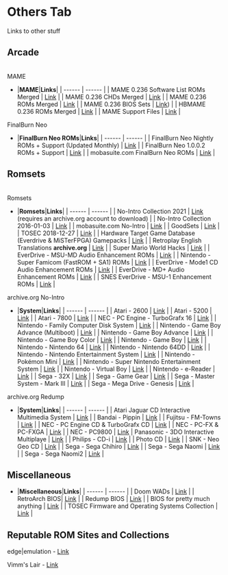 # Others Tab
Links to other stuff<br/>

## **Arcade**<br/>

<br/>MAME

- |**MAME**|**Links**|
| ------ | ------ |
| MAME 0.236 Software List ROMs Merged | [Link](https://archive.org/download/mame-sl/mame-sl/) |
| MAME 0.236 CHDs Merged | [Link](https://archive.org/download/MAME_0.225_CHDs_merged) |
| MAME 0.236 ROMs Merged | [Link](https://archive.org/download/mame-merged/mame-merged/) |
| MAME 0.236 BIOS Sets | [Link](https://archive.org/download/mame-merged/BIOS/)) |
| HBMAME 0.236 ROMs Merged | [Link](http://90.230.15.92/HBMAME/) |
| MAME Support Files | [Link](https://archive.org/download/mame-support/Support/) |
<!--- 
| HBMAME 0.230 ROMs Merged | [Link](https://archive.org/download/hbmame-0.230-merged/HBmame%200.230%20%28Merged%29/) |
| Update HBMAME ROMs (0.230 -> 0.231) | [Link](https://archive.org/download/hbmame-0.230-merged/HBMAME%200231%20rom%20update/) |
| Update HBMAME ROMs (0.231 -> 0.232) | [Link](https://archive.org/download/hbmame-0.230-merged/HBMAME%200232%20rom%20update/) |
| Update HBMAME ROMs (0.232 -> 0.233) | [Link](https://archive.org/download/hbmame-0.230-merged/HBMAME%200.233%20rom%20update/) |
| Update HBMAME ROMs (0.233 -> 0.234) | [Link](https://archive.org/download/hbmame-0.230-merged/HBMAME%200.234%20rom%20update/) |
--->

FinalBurn Neo

- |**FinalBurn Neo ROMs**|**Links**|
| ------ | ------ |
| FinalBurn Neo Nightly ROMs + Support (Updated Monthly) | [Link](https://archive.org/download/2020_01_06_fbn/) |
| FinalBurn Neo 1.0.0.2 ROMs + Support | [Link](https://archive.org/download/fbneo/) |
| mobasuite.com FinalBurn Neo ROMs | [Link](http://90.230.15.92/FinalBurn%20Neo/) |

## **Romsets**<br/>

<br/>Romsets

- |**Romsets**|**Links**|
| ------ | ------ |
| No-Intro Collection 2021 | [Link](https://archive.org/download/no-intro_romsets/no-intro%20romsets/) (requires an archive.org account to download) |
| No-Intro Collection 2016-01-03 | [Link](https://archive.org/download/No-Intro-Collection_2016-01-03_Fixed) |
| mobasuite.com No-Intro | [Link](http://90.230.15.92/) |
| GoodSets | [Link](https://1fichier.com/dir/ugDwQd8N) |
| TOSEC 2018-12-27 | [Link](https://archive.org/download/TOSEC_Main_Branch_Release_2018-12-27) |
| Hardware Target Game Database (Everdrive & MiSTerFPGA) Gamepacks | [Link](https://archive.org/download/htgdb-gamepacks) |
| Retroplay English Translations **archive.org** | [Link](https://archive.org/download/retroplay-en/RetroPlay-En/) |
| Super Mario World Hacks | [Link](https://archive.org/download/super-mario-world-hacks) |
| EverDrive - MSU-MD Audio Enhancement ROMs | [Link](https://archive.org/download/msu_md_sega) |
| Nintendo - Super Famicom (FastROM + SA1) ROMs | [Link](https://archive.org/download/snes_fastrom_sa1) |
| EverDrive - Mode1 CD Audio Enhancement ROMs | [Link](https://archive.org/download/sega-mega-drive-mode1cd) |
| EverDrive - MD+ Audio Enhancement ROMs | [Link](https://archive.org/download/sega-mega-drive-mdplus) |
| SNES EverDrive - MSU-1 Enhancement ROMs | [Link](https://archive.org/download/nintendo-snes-msu1) |

archive.org No-Intro

- |**System**|**Links**|
| ------ | ------ |
| Atari - 2600 | [Link](https://archive.org/download/nointro.atari-2600) |
| Atari - 5200 | [Link](https://archive.org/download/nointro.atari-5200) |
| Atari - 7800 | [Link](https://archive.org/download/nointro.atari-7800) |
| NEC - PC Engine - TurboGrafx 16 | [Link](https://archive.org/download/nointro.tg-16) |
| Nintendo - Family Computer Disk System | [Link](http://archive.org/download/nointro.fds) |
| Nintendo - Game Boy Advance (Multiboot) | [Link](https://archive.org/download/nointro.gba-multiboot) |
| Nintendo - Game Boy Advance | [Link](https://archive.org/download/nointro.gba) |
| Nintendo - Game Boy Color | [Link](https://archive.org/download/nointro.gbc) |
| Nintendo - Game Boy | [Link](https://archive.org/download/nointro.gb) |
| Nintendo - Nintendo 64 | [Link](https://archive.org/download/nointro.n64) |
| Nintendo - Nintendo 64DD | [Link](https://archive.org/download/nointro.n64dd) |
| Nintendo - Nintendo Entertainment System | [Link](https://archive.org/download/nointro.nes) |
| Nintendo - Pokémon Mini | [Link](http://archive.org/download/nointro.poke-mini) |
| Nintendo - Super Nintendo Entertainment System | [Link](https://archive.org/download/nointro.snes) |
| Nintendo - Virtual Boy | [Link](https://archive.org/download/nointro.vb) |
| Nintendo - e-Reader | [Link](http://archive.org/download/nointro.e-reader) |
| Sega - 32X | [Link](https://archive.org/download/nointro.32x) |
| Sega - Game Gear | [Link](https://archive.org/download/nointro.gg) |
| Sega - Master System - Mark III | [Link](https://archive.org/download/nointro.ms-mkiii) |
| Sega - Mega Drive - Genesis | [Link](https://archive.org/download/nointro.md) |

archive.org Redump

- |**System**|**Links**|
| ------ | ------ |
| Atari Jaguar CD Interactive Multimedia System | [Link](https://archive.org/download/redump.jaguar.revival) |
| Bandai - Pippin | [Link](https://archive.org/download/redump-bandai-pippin) |
| Fujitsu - FM-Towns | [Link](https://archive.org/details/redump.fm.revival) |
| NEC - PC Engine CD & TurboGrafx CD | [Link](https://archive.org/download/redump.pce.revival) |
| NEC - PC-FX & PC-FXGA | [Link](https://archive.org/download/redump.pcfx.revival) |
| NEC - PC9800 | [Link](https://archive.org/download/redump.pc98.revival)
| Panasonic - 3DO Interactive Multiplaye | [Link](https://archive.org/download/redump.3DO.revival) |
| Philips - CD-i | [Link](https://archive.org/download/redump.cdi.revival) |
| Photo CD | [Link](https://archive.org/download/redump.photo.revival) |
| SNK - Neo Geo CD | [Link](https://archive.org/download/redump.ngcd.revival) |
| Sega - Sega Chihiro | [Link](https://archive.org/download/redump.chihiro.revival) |
| Sega - Sega Naomi | [Link](https://archive.org/download/redump.naomi.revival) |
| Sega - Sega Naomi2 | [Link](https://archive.org/download/redump.naomi2.revival) |



## **Miscellaneous**

- |**Miscellaneous**|**Links**|
| ------ | ------ |
| Doom WADs | [Link](https://archive.org/download/2020_03_22_DOOM/DOOM%20WADs/) |
| RetroArch BIOS| [Link](https://archive.org/download/RetroarchSystemFiles/Retroarch-System/) |
| Redump BIOS | [Link](https://archive.org/download/2019_11_25_redump_bios) |
| BIOS for pretty much anything | [Link](https://mega.nz/folder/9ZdQwaaY#u63KaI0MsKcIqWE2GQmUuA) |
| TOSEC Firmware and Operating Systems Collection | [Link](https://archive.org/download/tosec_fw_os) |



## **Reputable ROM Sites and Collections**<br/>

edge|emulation - [Link](https://edgeemu.net/)

Vimm's Lair - [Link](https://vimm.net/?p=vault)
